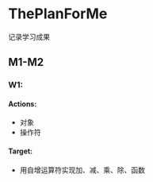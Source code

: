 # ThePlanForMe

记录学习成果

## M1-M2

### W1:

#### Actions:

- 对象
- 操作符

#### Target:

- 用自增运算符实现加、减、乘、除、函数



